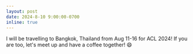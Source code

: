 ```yaml
---
layout: post
date: 2024-8-10 9:00:00-0700
inline: true
---
```


I will be travelling to Bangkok, Thailand from Aug 11-16 for ACL 2024! If you are too, let's meet up and have a coffee together! :smile:
